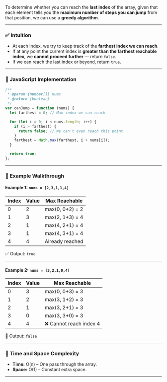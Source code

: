 To determine whether you can reach the **last index** of the array, given that each element tells you the **maximum number of steps you can jump** from that position, we can use a **greedy algorithm**.

---

### ✅ Intuition

- At each index, we try to keep track of the **farthest index we can reach**.
- If at any point the current index is **greater than the farthest reachable index**, we **cannot proceed further** — return `false`.
- If we can reach the last index or beyond, return `true`.

---

### 🧠 JavaScript Implementation

```javascript
/**
 * @param {number[]} nums
 * @return {boolean}
 */
var canJump = function (nums) {
  let farthest = 0; // Max index we can reach

  for (let i = 0; i < nums.length; i++) {
    if (i > farthest) {
      return false; // We can't even reach this point
    }
    farthest = Math.max(farthest, i + nums[i]);
  }

  return true;
};
```

---

### 🔄 Example Walkthrough

#### Example 1: `nums = [2,3,1,1,4]`

| Index | Value | Max Reachable   |
| ----- | ----- | --------------- |
| 0     | 2     | max(0, 0+2) = 2 |
| 1     | 3     | max(2, 1+3) = 4 |
| 2     | 1     | max(4, 2+1) = 4 |
| 3     | 1     | max(4, 3+1) = 4 |
| 4     | 4     | Already reached |

✅ Output: `true`

---

#### Example 2: `nums = [3,2,1,0,4]`

| Index | Value | Max Reachable           |
| ----- | ----- | ----------------------- |
| 0     | 3     | max(0, 0+3) = 3         |
| 1     | 2     | max(3, 1+2) = 3         |
| 2     | 1     | max(3, 2+1) = 3         |
| 3     | 0     | max(3, 3+0) = 3         |
| 4     | 4     | ❌ Cannot reach index 4 |

🚫 Output: `false`

---

### 🧩 Time and Space Complexity

- **Time:** O(n) – One pass through the array.
- **Space:** O(1) – Constant extra space.

---
